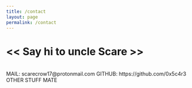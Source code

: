 ```yaml
---
title: /contact
layout: page
permalink: /contact
---
```


# << Say hi to uncle Scare >>
<br>
MAIL:   scarecrow17@protonmail.com
GITHUB: https://github.com/0x5c4r3
OTHER STUFF MATE
